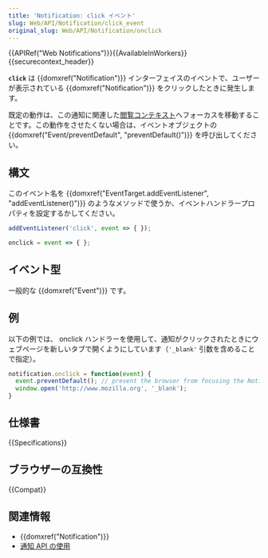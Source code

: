 ```yaml
---
title: 'Notification: click イベント'
slug: Web/API/Notification/click_event
original_slug: Web/API/Notification/onclick
---
```

{{APIRef("Web Notifications")}}{{AvailableInWorkers}}{{securecontext_header}}

**`click`** は {{domxref("Notification")}} インターフェイスのイベントで、ユーザーが表示されている {{domxref("Notification")}} をクリックしたときに発生します。

既定の動作は、この通知に関連した[閲覧コンテキスト](https://html.spec.whatwg.org/multipage/browsers.html#browsing-context)へフォーカスを移動することです。この動作をさせたくない場合は、イベントオブジェクトの {{domxref("Event/preventDefault", "preventDefault()")}} を呼び出してください。

## 構文

このイベント名を {{domxref("EventTarget.addEventListener", "addEventListener()")}} のようなメソッドで使うか、イベントハンドラープロパティを設定するかしてください。

```js
addEventListener('click', event => { });

onclick = event => { };
```

## イベント型

一般的な {{domxref("Event")}} です。

## 例

以下の例では、 onclick ハンドラーを使用して、通知がクリックされたときにウェブページを新しいタブで開くようにしています（`'_blank'` 引数を含めることで指定）。

```js
notification.onclick = function(event) {
  event.preventDefault(); // prevent the browser from focusing the Notification's tab
  window.open('http://www.mozilla.org', '_blank');
}
```

## 仕様書

{{Specifications}}

## ブラウザーの互換性

{{Compat}}

## 関連情報

- {{domxref("Notification")}}
- [通知 API の使用](/ja/docs/Web/API/Notifications_API/Using_the_Notifications_API)
